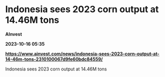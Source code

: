 # Indonesia sees 2023 corn output at 14.46M tons
**AInvest**

**2023-10-16 05:35**

**https://www.ainvest.com/news/indonesia-sees-2023-corn-output-at-14-46m-tons-2310100067d9fe60bdc84559/**

Indonesia sees 2023 corn output at 14.46M tons